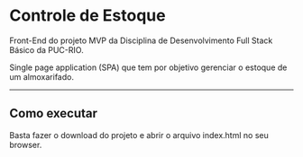 # Controle de Estoque

Front-End do projeto MVP da Disciplina de Desenvolvimento Full Stack Básico da PUC-RIO. 

Single page application (SPA) que tem por objetivo gerenciar o estoque de um almoxarifado. 

---
## Como executar

Basta fazer o download do projeto e abrir o arquivo index.html no seu browser.
